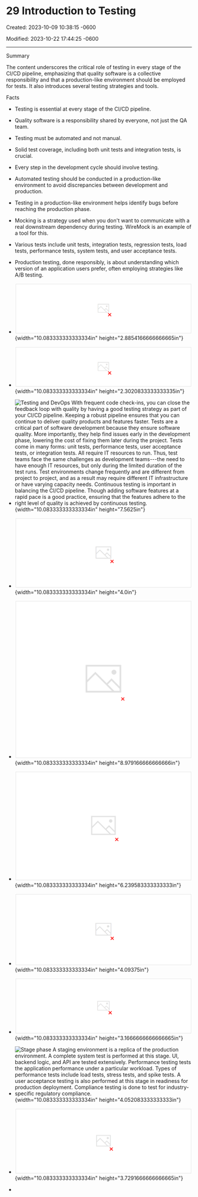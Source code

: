 # 29 Introduction to Testing

Created: 2023-10-09 10:38:15 -0600

Modified: 2023-10-22 17:44:25 -0600

---

Summary

The content underscores the critical role of testing in every stage of the CI/CD pipeline, emphasizing that quality software is a collective responsibility and that a production-like environment should be employed for tests. It also introduces several testing strategies and tools.

Facts

- Testing is essential at every stage of the CI/CD pipeline.
- Quality software is a responsibility shared by everyone, not just the QA team.
- Testing must be automated and not manual.
- Solid test coverage, including both unit tests and integration tests, is crucial.
- Every step in the development cycle should involve testing.
- Automated testing should be conducted in a production-like environment to avoid discrepancies between development and production.
- Testing in a production-like environment helps identify bugs before reaching the production phase.
- Mocking is a strategy used when you don't want to communicate with a real downstream dependency during testing. WireMock is an example of a tool for this.
- Various tests include unit tests, integration tests, regression tests, load tests, performance tests, system tests, and user acceptance tests.
- Production testing, done responsibly, is about understanding which version of an application users prefer, often employing strategies like A/B testing.
- ![DevOps is key for the constantly changing business scenarios based on customer feedback, demand for new features, or shift in market trends. Tests are a critical part of software development because they ensure software quality. In this lesson, you learn how to integrate the testing phase in DevOps cycle. To watch the instructor video, choose the play button. ](../../../media/AWS-DevOps-Module-9-29-Introduction-to-Testing-image1.png){width="10.083333333333334in" height="2.8854166666666665in"}



- ![Key concepts and topics Review the content below to reinforce some of the key concepts and topics presented to you in the video above. ](../../../media/AWS-DevOps-Module-9-29-Introduction-to-Testing-image2.png){width="10.083333333333334in" height="2.3020833333333335in"}



- ![Testing and DevOps With frequent code check-ins, you can close the feedback loop with quality by having a good testing strategy as part of your CI/CD pipeline. Keeping a robust pipeline ensures that you can continue to deliver quality products and features faster. Tests are a critical part of software development because they ensure software quality. More importantly, they help find issues early in the development phase, lowering the cost of fixing them later during the project. Tests come in many forms: unit tests, performance tests, user acceptance tests, or integration tests. All require IT resources to run. Thus, test teams face the same challenges as development teams---the need to have enough IT resources, but only during the limited duration of the test runs. Test environments change frequently and are different from project to project, and as a result may require different IT infrastructure or have varying capacity needs. Continuous testing is important in balancing the CI/CD pipeline. Though adding software features at a rapid pace is a good practice, ensuring that the features adhere to the right level of quality is achieved by continuous testing. ](../../../media/AWS-DevOps-Module-9-29-Introduction-to-Testing-image3.png){width="10.083333333333334in" height="7.5625in"}



- ![Quality of a software product is everyone's responsibility. Example development life-cycle with testing integrated ](../../../media/AWS-DevOps-Module-9-29-Introduction-to-Testing-image4.png){width="10.083333333333334in" height="4.0in"}



- ![Test Release Test Deploy Develop Test Build Test ](../../../media/AWS-DevOps-Module-9-29-Introduction-to-Testing-image5.png){width="10.083333333333334in" height="8.979166666666666in"}



- ![Testing scenarios in the CI/CD pipeline Continuous Integration Continuous Delivery/Deployment . Unit Tests • Static Code Analysis • Integration Testing Component Testing Regression Testing System Testing Performance Testing Load Testing Compliance Testing IJAT A/B Testing Canary Analysis ](../../../media/AWS-DevOps-Module-9-29-Introduction-to-Testing-image6.png){width="10.083333333333334in" height="6.239583333333333in"}



- ![To learn more, expand each of the following categories. Development phase Developers perform unit tests to test code changes/new features. This is usually done on a developer's machine after coding is completed. It is also good practice to run a static code analysis on the code changes and do a code coverage, adherence to coding guidelines, and so on. ](../../../media/AWS-DevOps-Module-9-29-Introduction-to-Testing-image7.png){width="10.083333333333334in" height="4.09375in"}



- ![Build phase The build phase is an appropriate phase to test for integration between different components and individual components themselves. This is also a good time to test whether the code committed by a developer breaks any existing features. This is called regression testing. ](../../../media/AWS-DevOps-Module-9-29-Introduction-to-Testing-image8.png){width="10.083333333333334in" height="3.1666666666666665in"}



- ![Stage phase A staging environment is a replica of the production environment. A complete system test is performed at this stage. UI, backend logic, and API are tested extensively. Performance testing tests the application performance under a particular workload. Types of performance tests include load tests, stress tests, and spike tests. A user acceptance testing is also performed at this stage in readiness for production deployment. Compliance testing is done to test for industry-specific regulatory compliance. ](../../../media/AWS-DevOps-Module-9-29-Introduction-to-Testing-image9.png){width="10.083333333333334in" height="4.052083333333333in"}



- ![Production phase In the production phase, a strategy, such as A/B testing or canary analysis, is used to test the new application version. In A/B testing, the new application version is deployed to a small percentage of production servers and tested for user feedback. Gradually, depending on how well the new application is received by the users, the deployment is increased to span all production servers. ](../../../media/AWS-DevOps-Module-9-29-Introduction-to-Testing-image10.png){width="10.083333333333334in" height="3.7291666666666665in"}
- 










